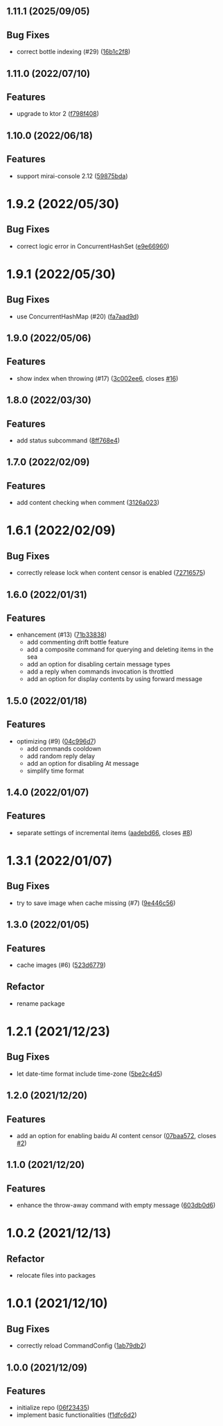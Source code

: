 <a name="1.11.0"></a>
## 1.11.1 (2025/09/05)


## Bug Fixes

* correct bottle indexing (#29) ([16b1c2f8](https://github.com/Samarium150/mirai-console-simple-echo/commits/16b1c2f8))

<a name="1.11.0"></a>
## 1.11.0 (2022/07/10)


## Features

* upgrade to ktor 2 ([f798f408](https://github.com/Samarium150/mirai-console-simple-echo/commits/f798f408))

<a name="1.10.0"></a>
## 1.10.0 (2022/06/18)


## Features

* support mirai-console 2.12 ([59875bda](https://github.com/Samarium150/mirai-console-simple-echo/commits/59875bda))
<a name="1.9.2"></a>
# 1.9.2 (2022/05/30)


## Bug Fixes

* correct logic error in ConcurrentHashSet ([e9e66960](https://github.com/Samarium150/mirai-console-simple-echo/commits/e9e66960))

<a name="1.9.1"></a>
# 1.9.1 (2022/05/30)


## Bug Fixes

* use ConcurrentHashMap (#20) ([fa7aad9d](https://github.com/Samarium150/mirai-console-simple-echo/commits/fa7aad9d))

<a name="1.9.0"></a>
## 1.9.0 (2022/05/06)


## Features

* show index when throwing (#17) ([3c002ee6](https://github.com/Samarium150/mirai-console-simple-echo/commits/3c002ee6), closes [#16](https://github.com/Samarium150/mirai-console-simple-echo/issues/issues/16))

<a name="1.8.0"></a>

## 1.8.0 (2022/03/30)

## Features

* add status subcommand ([8ff768e4](https://github.com/Samarium150/mirai-console-simple-echo/commits/8ff768e4))

<a name="1.7.0"></a>

## 1.7.0 (2022/02/09)

## Features

* add content checking when
  comment ([3126a023](https://github.com/Samarium150/mirai-console-simple-echo/commits/3126a023))

<a name="1.6.1"></a>

# 1.6.1 (2022/02/09)

## Bug Fixes

* correctly release lock when content censor is enabled ([72716575](https://github.com/Samarium150/mirai-console-simple-echo/commits/72716575))

<a name="1.6.0"></a>

## 1.6.0 (2022/01/31)

## Features

* enhancement (#13) ([71b33838](https://github.com/Samarium150/mirai-console-simple-echo/commits/71b33838))
    - add commenting drift bottle feature
    - add a composite command for querying and deleting items in the sea
    - add an option for disabling certain message types
    - add a reply when commands invocation is throttled
    - add an option for display contents by using forward message

<a name="1.5.0"></a>

## 1.5.0 (2022/01/18)

## Features

* optimizing (#9) ([04c996d7](https://github.com/Samarium150/mirai-console-simple-echo/commits/04c996d7))
    - add commands cooldown
    - add random reply delay
    - add an option for disabling At message
    - simplify time format

<a name="1.4.0"></a>

## 1.4.0 (2022/01/07)

## Features

* separate settings of incremental items ([aadebd66](https://github.com/Samarium150/mirai-console-simple-echo/commits/aadebd66),
  closes [#8](https://github.com/Samarium150/mirai-console-simple-echo/issues/issues/8))

<a name="1.3.1"></a>

# 1.3.1 (2022/01/07)

## Bug Fixes

* try to save image when cache missing (#7)
  ([9e446c56](https://github.com/Samarium150/mirai-console-simple-echo/commits/9e446c56))

<a name="1.3.0"></a>

## 1.3.0 (2022/01/05)

## Features

* cache images (#6) ([523d6779](https://github.com/Samarium150/mirai-console-simple-echo/commits/523d6779))

## Refactor

* rename package

<a name="1.2.1"></a>

# 1.2.1 (2021/12/23)

## Bug Fixes

* let date-time format include time-zone ([5be2c4d5](https://github.com/Samarium150/mirai-console-simple-echo/commits/5be2c4d5))
  <a name="1.2.0"></a>

## 1.2.0 (2021/12/20)

## Features

* add an option for enabling baidu AI content censor ([07baa572](https://github.com/Samarium150/mirai-console-simple-echo/commits/07baa572),
  closes [#2](https://github.com/Samarium150/mirai-console-simple-echo/issues/issues/2))

<a name="1.1.0"></a>

## 1.1.0 (2021/12/20)

## Features

* enhance the throw-away command with empty message ([603db0d6](https://github.com/Samarium150/mirai-console-simple-echo/commits/603db0d6))

<a name="1.0.2"></a>

# 1.0.2 (2021/12/13)

## Refactor

* relocate files into packages

<a name="1.0.1"></a>

# 1.0.1 (2021/12/10)

## Bug Fixes

* correctly reload CommandConfig ([1ab79db2](https://github.com/Samarium150/mirai-console-simple-echo/commits/1ab79db2))

<a name="1.0.0"></a>

## 1.0.0 (2021/12/09)

## Features

* initialize repo ([06f23435](https://github.com/Samarium150/mirai-console-simple-echo/commits/06f23435))
* implement basic functionalities ([f1dfc6d2](https://github.com/Samarium150/mirai-console-simple-echo/commits/f1dfc6d2))
